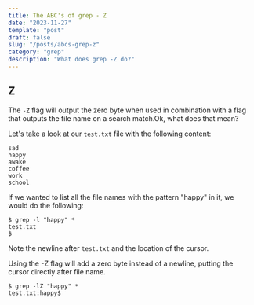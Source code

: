 ```yaml
---
title: The ABC's of grep - Z
date: "2023-11-27"
template: "post"
draft: false
slug: "/posts/abcs-grep-z"
category: "grep"
description: "What does grep -Z do?"
---
```

Z
---

The `-Z`​ flag will output the zero byte when used in combination with a flag that outputs the file name on a search match.​  Ok, what does that mean?

Let's take a look at our `test.txt` file with the following content:
```
sad
happy
awake
coffee
work
school
```

If we wanted to list all the file names with the pattern "happy" in it, we would do the following:
```
$ grep -l "happy" *
test.txt
$
```

Note the newline after `test.txt` and the location of the cursor.

Using the -Z flag will add a zero byte instead of a newline, putting the cursor directly after file name.
```
$ grep -lZ "happy" *
test.txt:happy$
```
